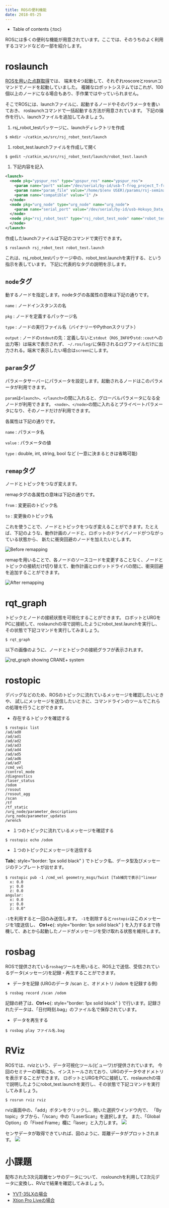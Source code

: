 ```yaml
---
title: ROSの便利機能
date: 2018-05-25
---
```


- Table of contents
{:toc}

ROSには多くの便利な機能が用意されています。ここでは、そのうちのよく利用するコマンドなどの一部を紹介します。

# roslaunch

[ROSを用いた点群取得](ros_points.html)では、
端末を4つ起動して、それぞれroscoreとrosrunコマンドでノードを起動していました。
複雑なロボットシステムではこれが、100個以上のノードになる場合もあり、手作業ではやっていられません。

そこでROSには、launchファイルに、起動するノードやそのパラメータを書いておき、
roslaunchコマンドで一括起動する方法が用意されています。
下記の操作を行い、launchファイルを追加してみましょう。

1. rsj_robot_testパッケージに、launchディレクトリを作成
```shell
$ mkdir ~/catkin_ws/src/rsj_robot_test/launch
```

1. robot_test.launchファイルを作成して開く
```shell
$ gedit ~/catkin_ws/src/rsj_robot_test/launch/robot_test.launch
```

1. 下記内容を記入
```xml
<launch>
  <node pkg="ypspur_ros" type="ypspur_ros" name="ypspur_ros">
    <param name="port" value="/dev/serial/by-id/usb-T-frog_project_T-frog_Driver-if00" />
    <param name="param_file" value="/home/$(env USER)/params/rsj-seminar20??.param該当するものに置き換えること" />
    <param name="compatible" value="1" />
  </node>
  <node pkg="urg_node" type="urg_node" name="urg_node">
    <param name="serial_port" value="/dev/serial/by-id/usb-Hokuyo_Data_Flex_for_USB_URG-Series_USB_Driver-if00" />
  </node>
  <node pkg="rsj_robot_test" type="rsj_robot_test_node" name="robot_test" output="screen">
  </node>
</launch>
```

作成したlaunchファイルは下記のコマンドで実行できます。

```shell
$ roslaunch rsj_robot_test robot_test.launch
```

これは、rsj_robot_testパッケージ中の、robot_test.launchを実行する、という指示を表しています。
下記に代表的なタグの説明を示します。

## `node`タグ

動するノードを指定します。nodeタグの各属性の意味は下記の通りです。

`name`
: ノードインスタンスの名

`pkg`
: ノードを定義するパッケージ名

`type`
: ノードの実行ファイル名（バイナリーやPythonスクリプト）

`output`
: ノードの`stdout`の先：定義しないと`stdout`（`ROS_INFO`や`std::cout`への出力等）は端末で表示されず、
`~/.ros/log/`に保存されるログファイルだけに出力される。端末で表示したい場合は`screen`にします。

## `param`タグ

パラメータサーバーにパラメータを設定します。起動されるノードはこのパラメータが利用できます。

`param`は`<launch>`、`</launch>`の間に入れると、グローバルパラメータになる全ノードが利用できます。
`<node>`、`</node>`の間に入れるとプライベートパラメータになり、そのノードだけが利用できます。

各属性は下記の通りです。

`name`
: パラメータ名

`value`
: パラメータの値

`type`
: double, int, string, bool など (一意に決まるときは省略可能)

## `remap`タグ

ノードとトピックをつなぎ変えます。

remapタグの各属性の意味は下記の通りです。

`from`
: 変更前のトピック名

`to`
: 変更後のトピック名

これを使うことで、ノードとトピックをつなぎ変えることができます。たとえば、下記のような、動作計画のノードと、ロボットのドライバノードがつながっている状態から、
新たに衝突回避のノードを加えたいとします。

![Before remapping](images/remap_before.png)

remapを用いることで、各ノードのソースコードを変更することなく、ノードとトピックの接続だけ切り替えて、動作計画とロボットドライバの間に、衝突回避を追加することができます。

![After remapping](images/remap_after.png)

# rqt_graph

トピックとノードの接続状態を可視化することができます。
ロボットとURGをPCに接続して、roslaunchの項で説明したようにrobot_test.launchを実行し、その状態で下記コマンドを実行してみましょう。

```shell
$ rqt_graph
```

以下の画像のように、ノードとトピックの接続グラフが表示されます。

![rqt_graph showing CRANE+ system](images/rqt_graph.png)

# rostopic

デバッグなどのため、ROSのトピックに流れているメッセージを確認したいときや、
試しにメッセージを送信したいときに、コマンドラインのツールでこれらの処理を行うことができます。

- 存在するトピックを確認する

```shell
$ rostopic list
/ad/ad0
/ad/ad1
/ad/ad2
/ad/ad3
/ad/ad4
/ad/ad5
/ad/ad6
/ad/ad7
/cmd_vel
/control_mode
/diagnostics
/laser_status
/odom
/rosout
/rosout_agg
/scan
/tf
/tf_static
/urg_node/parameter_descriptions
/urg_node/parameter_updates
/wrench
```

- １つのトピックに流れているメッセージを確認する

```shell
$ rostopic echo /odom
```

- １つのトピックにメッセージを送信する

__Tab__{: style="border: 1px solid black" } でトピック名、データ型及びメッセージのテンプレートが出せます。

```shell
$ rostopic pub -1 /cmd_vel geometry_msgs/Twist [Tab補完で表示]"linear
  x: 0.0
  y: 0.0
  z: 0.0
angular:
  x: 0.0
  y: 0.0
  z: 0.0"
```

`-1`を利用すると一回のみ送信します。
`-1`を削除すると`rostopic`はこのメッセージを1度送信し、 __Ctrl+c__{: style="border: 1px solid black" } を入力するまで待機して、あとから起動したノードがメッセージを受け取れる状態を維持します。

# rosbag

ROSで提供されている`rosbag`ツールを用いると、ROS上で送信、受信されているデータ(メッセージ)を記録・再生することができます。

- データを記録 (URGのデータ /scan と、オドメトリ /odom を記録する例)

```shell
$ rosbag record /scan /odom
```

記録の終了は、__Ctrl+c__{: style="border: 1px solid black" } で行います。記録されたデータは、「日付時刻.bag」のファイル名で保存されています。

- データを再生する

```shell
$ rosbag play ファイル名.bag
```

# RViz

ROSでは、rvizという、データ可視化ツール(ビューワ)が提供されています。
今回のセミナーの環境にも、インストールされており、URGのデータやオドメトリを表示することができます。
ロボットとURGをPCに接続して、roslaunchの項で説明したようにrobot_test.launchを実行し、その状態で下記コマンドを実行してみましょう。

```shell
$ rosrun rviz rviz
```
rviz画面中の、「add」ボタンをクリックし、開いた選択ウインドウ内で、
「By topic」タブから、「/scan」中の「LaserScan」を選択します。
また、「Global Option」の「Fixed Frame」欄に「laser」と入力します。
![](images/rviz-add.png)

センサデータが取得できていれば、図のように、距離データがプロットされます。
![](images/rviz-data.png)

# 小課題

配布された3次元距離センサのデータについて、
roslounchを利用して2次元データに変換し、RVizで結果を確認してみましょう。

- [YVT-35LXの場合](ros_3durg.html)
- [Xtion Pro Liveの場合](ros_xtion.html)
